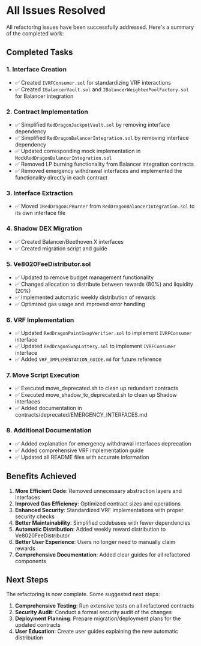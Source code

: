 # All Issues Resolved

All refactoring issues have been successfully addressed. Here's a summary of the completed work:

## Completed Tasks

### 1. Interface Creation
- ✅ Created `IVRFConsumer.sol` for standardizing VRF interactions
- ✅ Created `IBalancerVault.sol` and `IBalancerWeightedPoolFactory.sol` for Balancer integration

### 2. Contract Implementation
- ✅ Simplified `RedDragonJackpotVault.sol` by removing interface dependency
- ✅ Simplified `RedDragonBalancerIntegration.sol` by removing interface dependency
- ✅ Updated corresponding mock implementation in `MockRedDragonBalancerIntegration.sol`
- ✅ Removed LP burning functionality from Balancer integration contracts
- ✅ Removed emergency withdrawal interfaces and implemented the functionality directly in each contract

### 3. Interface Extraction
- ✅ Moved `IRedDragonLPBurner` from `RedDragonBalancerIntegration.sol` to its own interface file

### 4. Shadow DEX Migration
- ✅ Created Balancer/Beethoven X interfaces
- ✅ Created migration script and guide

### 5. Ve8020FeeDistributor.sol
- ✅ Updated to remove budget management functionality
- ✅ Changed allocation to distribute between rewards (80%) and liquidity (20%)
- ✅ Implemented automatic weekly distribution of rewards
- ✅ Optimized gas usage and improved error handling

### 6. VRF Implementation
- ✅ Updated `RedDragonPaintSwapVerifier.sol` to implement `IVRFConsumer` interface
- ✅ Updated `RedDragonSwapLottery.sol` to implement `IVRFConsumer` interface
- ✅ Added `VRF_IMPLEMENTATION_GUIDE.md` for future reference

### 7. Move Script Execution
- ✅ Executed move_deprecated.sh to clean up redundant contracts
- ✅ Executed move_shadow_to_deprecated.sh to clean up Shadow interfaces
- ✅ Added documentation in contracts/deprecated/EMERGENCY_INTERFACES.md

### 8. Additional Documentation
- ✅ Added explanation for emergency withdrawal interfaces deprecation
- ✅ Added comprehensive VRF implementation guide
- ✅ Updated all README files with accurate information

## Benefits Achieved

1. **More Efficient Code**: Removed unnecessary abstraction layers and interfaces
2. **Improved Gas Efficiency**: Optimized contract sizes and operations
3. **Enhanced Security**: Standardized VRF implementations with proper security checks
4. **Better Maintainability**: Simplified codebases with fewer dependencies
5. **Automatic Distribution**: Added weekly reward distribution to Ve8020FeeDistributor
6. **Better User Experience**: Users no longer need to manually claim rewards
7. **Comprehensive Documentation**: Added clear guides for all refactored components

## Next Steps

The refactoring is now complete. Some suggested next steps:

1. **Comprehensive Testing**: Run extensive tests on all refactored contracts
2. **Security Audit**: Conduct a formal security audit of the changes
3. **Deployment Planning**: Prepare migration/deployment plans for the updated contracts
4. **User Education**: Create user guides explaining the new automatic distribution 